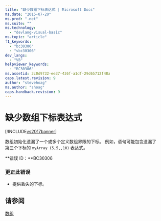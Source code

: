 ```yaml
---
title: "缺少数组下标表达式 | Microsoft Docs"
ms.date: "2015-07-20"
ms.prod: ".net"
ms.suite: ""
ms.technology: 
  - "devlang-visual-basic"
ms.topic: "article"
f1_keywords: 
  - "bc30306"
  - "vbc30306"
dev_langs: 
  - "VB"
helpviewer_keywords: 
  - "BC30306"
ms.assetid: 3c0d9732-ee37-436f-a1df-29d65712f48a
caps.latest.revision: 9
author: "stevehoag"
ms.author: "shoag"
caps.handback.revision: 9
---
```

# 缺少数组下标表达式
[!INCLUDE[vs2017banner](../../../visual-basic/includes/vs2017banner.md)]

数组初始化遗漏了一个或多个定义数组界限的下标。  例如，语句可能包含遗漏了第三个下标的 `myArray (5,5,,10)` 表达式。  
  
 **错误 ID：**BC30306  
  
### 更正此错误  
  
-   提供丢失的下标。  
  
## 请参阅  
 [数组](../../../visual-basic/programming-guide/language-features/arrays/index.md)
